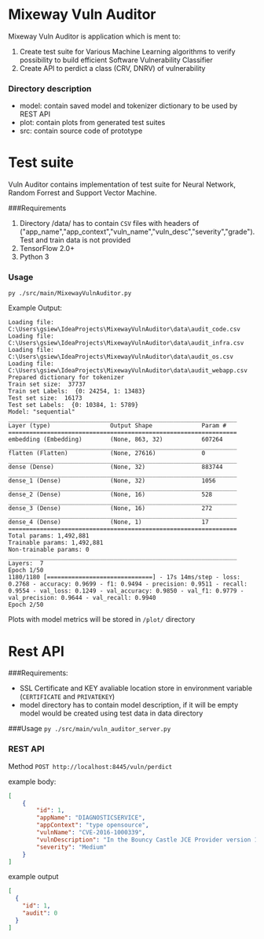 # Mixeway Vuln Auditor
Mixeway Vuln Auditor is application which is ment to:
1. Create test suite for Various Machine Learning algorithms to verify possibility to build efficient
Software Vulnerability Classifier
2. Create API to perdict a class (CRV, DNRV) of vulnerability

### Directory description
- model: contain saved model and tokenizer dictionary to be used by REST API
- plot: contain plots from generated test suites
- src: contain source code of prototype

# Test suite
Vuln Auditor contains implementation of test suite for Neural Network, Random Forrest and Support Vector Machine.

###Requirements
1. Directory /data/ has to contain `CSV` files with headers of ("app_name","app_context","vuln_name","vuln_desc","severity","grade").
Test and train data is not provided
2. TensorFlow 2.0+
3. Python 3 

### Usage
`py ./src/main/MixewayVulnAuditor.py`
 
 Example Output:
 ```shell script
Loading file:  C:\Users\gsiew\IdeaProjects\MixewayVulnAuditor\data\audit_code.csv
Loading file:  C:\Users\gsiew\IdeaProjects\MixewayVulnAuditor\data\audit_infra.csv
Loading file:  C:\Users\gsiew\IdeaProjects\MixewayVulnAuditor\data\audit_os.csv
Loading file:  C:\Users\gsiew\IdeaProjects\MixewayVulnAuditor\data\audit_webapp.csv
Prepared dictionary for tokenizer
Train set size:  37737
Train set Labels:  {0: 24254, 1: 13483}
Test set size:  16173
Test set Labels:  {0: 10384, 1: 5789}
Model: "sequential"
_________________________________________________________________
Layer (type)                 Output Shape              Param #   
=================================================================
embedding (Embedding)        (None, 863, 32)           607264    
_________________________________________________________________
flatten (Flatten)            (None, 27616)             0         
_________________________________________________________________
dense (Dense)                (None, 32)                883744    
_________________________________________________________________
dense_1 (Dense)              (None, 32)                1056      
_________________________________________________________________
dense_2 (Dense)              (None, 16)                528       
_________________________________________________________________
dense_3 (Dense)              (None, 16)                272       
_________________________________________________________________
dense_4 (Dense)              (None, 1)                 17        
=================================================================
Total params: 1,492,881
Trainable params: 1,492,881
Non-trainable params: 0
_________________________________________________________________
Layers:  7
Epoch 1/50
1180/1180 [==============================] - 17s 14ms/step - loss: 0.2768 - accuracy: 0.9699 - f1: 0.9494 - precision: 0.9511 - recall: 0.9554 - val_loss: 0.1249 - val_accuracy: 0.9850 - val_f1: 0.9779 - val_precision: 0.9644 - val_recall: 0.9940
Epoch 2/50
```
Plots with model metrics will be stored in `/plot/` directory

# Rest API

###Requirements:
- SSL Certificate and KEY avaliable location store in environment variable (`CERTIFICATE` and `PRIVATEKEY`)
- model directory has to contain model description, if it will be empty model would be created using test data in data directory

###Usage
`py ./src/main/vuln_auditor_server.py`

### REST API

Method `POST http://localhost:8445/vuln/perdict`

example body:
```json
[
	{
		"id": 1,
		"appName": "DIAGNOSTICSERVICE",
		"appContext": "type opensource",
		"vulnName": "CVE-2016-1000339",
		"vulnDescription": "In the Bouncy Castle JCE Provider version 1.55 and earlier the primary engine class used for AES was AESFastEngine. Due to the highly table driven approach used in the algorithm it turns out that if the data channel on the CPU can be monitored the lookup table accesses are sufficient to leak information on the AES key being used. There was also a leak in AESEngine although it was substantially less. XXEOS has been modified to remove any signs of leakage (testing carried out on Intel X86-64) and is now the primary AES class for the BC JCE provider from 1.56. Use of AESFastEngine is now only recommended where otherwise deemed appropriate.",
		"severity": "Medium"
	}
]
```

example output
```json
[
  {
    "id": 1,
    "audit": 0
  }
]
```




